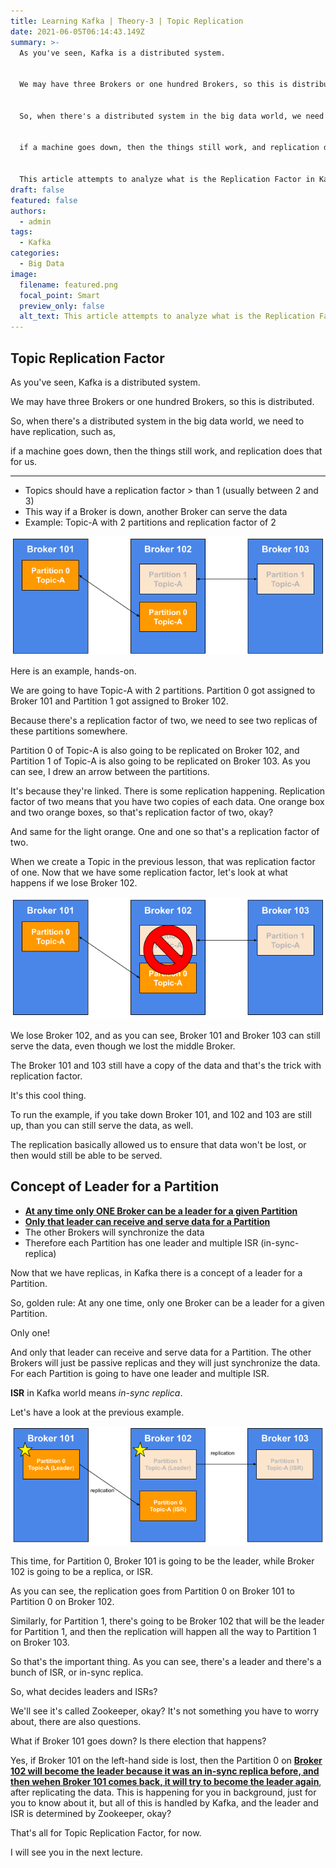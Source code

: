 ```yaml
---
title: Learning Kafka | Theory-3 | Topic Replication
date: 2021-06-05T06:14:43.149Z
summary: >-
  As you've seen, Kafka is a distributed system.


  We may have three Brokers or one hundred Brokers, so this is distributed.


  So, when there's a distributed system in the big data world, we need to have replication, such as,


  if a machine goes down, then the things still work, and replication does that for us.


  This article attempts to analyze what is the Replication Factor in Kafka.
draft: false
featured: false
authors:
  - admin
tags:
  - Kafka
categories:
  - Big Data
image:
  filename: featured.png
  focal_point: Smart
  preview_only: false
  alt_text: This article attempts to analyze what is the Replication Factor in Kafka.
---
```

## Topic Replication Factor

As you've seen, Kafka is a distributed system.

We may have three Brokers or one hundred Brokers, so this is distributed.

So, when there's a distributed system in the big data world, we need to have replication, such as,

if a machine goes down, then the things still work, and replication does that for us.

---

* Topics should have a replication factor > than 1 (usually between 2 and 3)
* This way if a Broker is down, another Broker can serve the data
* Example: Topic-A with 2 partitions and replication factor of 2

![](kafka-theory_topic_replication-1.png "Diagram-1: Example: Topic-A with 2 partitions and replication factor of 2")

Here is an example, hands-on.

We are going to have Topic-A with 2 partitions. Partition 0 got assigned to Broker 101 and Partition 1 got assigned to Broker 102.

Because there's a replication factor of two, we need to see two replicas of these partitions somewhere.

Partition 0 of Topic-A is also going to be replicated on Broker 102, and Partition 1 of Topic-A is also going to be replicated on Broker 103.
As you can see, I drew an arrow between the partitions.

It's because they're linked. There is some replication happening.
Replication factor of two means that you have two copies of each data.
One orange box and two orange boxes, so that's replication factor of two, okay?

And same for the light orange.
One and one so that's a replication factor of two.

When we create a Topic in the previous lesson, that was replication factor of one.
Now that we have some replication factor, let's look at what happens if we lose Broker 102.

![](kafka-theory_topic_replication-2.png "Diagram-２: Example: Topic-A with 2 partitions and replication factor of 2")

We lose Broker 102, and as you can see, Broker 101 and Broker 103 can still serve the data, even though we lost the middle Broker.

The Broker 101 and 103 still have a copy of the data and that's the trick with replication factor.

It's this cool thing.

To run the example, if you take down Broker 101, and 102 and 103 are still up, than you can still serve the data, as well.

The replication basically allowed us to ensure that data won't be lost, or then would still be able to be served.

## Concept of Leader for a Partition

* <ins>**At any time only ONE Broker can be a leader for a given Partition**</ins>
* <ins>**Only that leader can receive and serve data for a Partition**</ins>
* The other Brokers will synchronize the data
* Therefore each Partition has one leader and multiple ISR (in-sync-replica)

Now that we have replicas, in Kafka there is a concept of a leader for a Partition.

So, golden rule:
At any one time, only one Broker can be a leader for a given Partition.

Only one!

And only that leader can receive and serve data for a Partition.
The other Brokers will just be passive replicas and they will just synchronize the data.
For each Partition is going to have one leader and multiple ISR.

**ISR** in Kafka world means *in-sync replica*.

Let's have a look at the previous example.

![](kafka-theory_topic_replication-3.png "Diagram-3: Example: Topic-A with 2 partitions and replication factor of 2")

This time, for Partition 0, Broker 101 is going to be the leader, while Broker 102 is going to be a replica, or ISR.

As you can see, the replication goes from Partition 0 on Broker 101 to Partition 0 on Broker 102.

Similarly, for Partition 1, there's going to be Broker 102 that will be the leader for Partition 1, and then the replication will happen all the way to Partition 1 on Broker 103.

So that's the important thing.
As you can see, there's a leader and there's a bunch of ISR, or in-sync replica.

So, what decides leaders and ISRs?

We'll see it's called Zookeeper, okay?
It's not something you have to worry about, there are also questions.

What if Broker 101 goes down?
Is there election that happens?

Yes, if Broker 101 on the left-hand side is lost, then the Partition 0 on <ins>**Broker 102 will become the leader because it was an in-sync replica before, and then wehen Broker 101 comes back, it will try to become the leader again**</ins>, after replicating the data.
This is happening for you in background, just for you to know about it, but all of this is handled by Kafka, and the leader and ISR is determined by Zookeeper, okay?

That's all for Topic Replication Factor, for now.

I will see you in the next lecture.